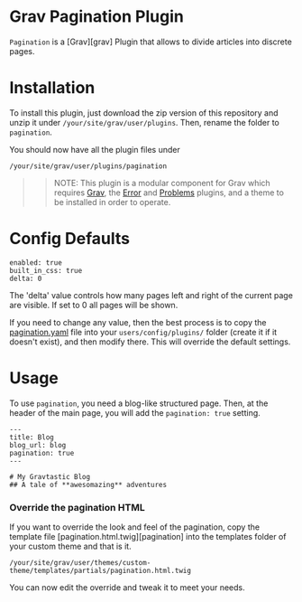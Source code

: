 # Grav Pagination Plugin


`Pagination` is a [Grav][grav] Plugin that allows to divide articles into discrete pages.


# Installation

To install this plugin, just download the zip version of this repository and unzip it under `/your/site/grav/user/plugins`. Then, rename the folder to `pagination`.

You should now have all the plugin files under

	/your/site/grav/user/plugins/pagination

>> NOTE: This plugin is a modular component for Grav which requires [Grav](http://github.com/getgrav/grav), the [Error](https://github.com/getgrav/grav-plugin-error) and [Problems](https://github.com/getgrav/grav-plugin-problems) plugins, and a theme to be installed in order to operate.

# Config Defaults

```
enabled: true
built_in_css: true
delta: 0
```

The 'delta' value controls how many pages left and right of the current page are visible. If set to 0 all pages will be shown.

If you need to change any value, then the best process is to copy the [pagination.yaml](pagination.yaml) file into your `users/config/plugins/` folder (create it if it doesn't exist), and then modify there.  This will override the default settings.

# Usage

To use `pagination`, you need a blog-like structured page. Then, at the header of the main page, you will add the `pagination: true` setting.

```
---
title: Blog
blog_url: blog
pagination: true
---

# My Gravtastic Blog
## A tale of **awesomazing** adventures
```

### Override the pagination HTML

If you want to override the look and feel of the pagination, copy the template file [pagination.html.twig][pagination] into the templates folder of your custom theme and that is it.

```
/your/site/grav/user/themes/custom-theme/templates/partials/pagination.html.twig
```

You can now edit the override and tweak it to meet your needs.
